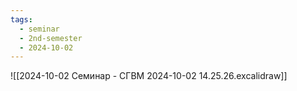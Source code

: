 ```yaml
---
tags:
  - seminar
  - 2nd-semester
  - 2024-10-02
---
```

![[2024-10-02 Семинар - СГВМ 2024-10-02 14.25.26.excalidraw]]